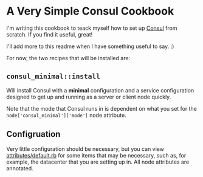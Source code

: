 # A Very Simple Consul Cookbook

I'm writing this cookbook to teack myself how to set up [Consul][1] from
scratch. If you find it useful, great!

I'll add more to this readme when I have something useful to say. :)

For now, the two recipes that will be installed are:

## `consul_minimal::install`

Will install Consul with a **minimal** configuration and a service configuration
designed to get up and running as a server or client node quickly.

Note that the mode that Consul runs in is dependent on what you set for the
`node['consul_minimal']['mode']` node attribute.

## Configruation

Very little configuration should be necessary, but you can view
[attributes/default.rb](attributes/default.rb) for some items that may be
necessary, such as, for example, the datacenter that you are setting up in.
All node attributes are annotated.

[1]: https://consul.io/
